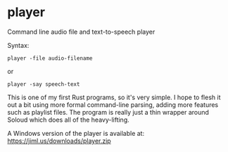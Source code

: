 # player
Command line audio file and text-to-speech player

Syntax:

    player -file audio-filename

or

    player -say speech-text

This is one of my first Rust programs, so it's very simple.  I hope to flesh it out a bit using more formal command-line parsing, adding more features such as playlist files.  The program is really just a thin wrapper around Soloud which does all of the heavy-lifting.

A Windows version of the player is available at: https://jiml.us/downloads/player.zip
